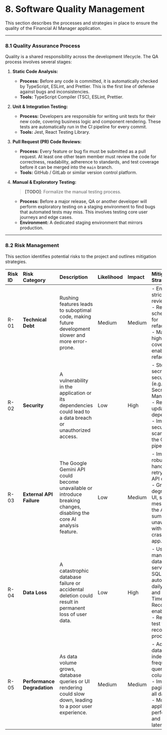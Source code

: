 # 8. Software Quality Management

This section describes the processes and strategies in place to ensure the quality of the Financial AI Manager application.

---

### 8.1 Quality Assurance Process

Quality is a shared responsibility across the development lifecycle. The QA process involves several stages:

1.  **Static Code Analysis:**
    -   **Process:** Before any code is committed, it is automatically checked by TypeScript, ESLint, and Prettier. This is the first line of defense against bugs and inconsistencies.
    -   **Tools:** TypeScript Compiler (TSC), ESLint, Prettier.

2.  **Unit & Integration Testing:**
    -   **Process:** Developers are responsible for writing unit tests for their new code, covering business logic and component rendering. These tests are automatically run in the CI pipeline for every commit.
    -   **Tools:** Jest, React Testing Library.

3.  **Pull Request (PR) Code Reviews:**
    -   **Process:** Every feature or bug fix must be submitted as a pull request. At least one other team member must review the code for correctness, readability, adherence to standards, and test coverage before it can be merged into the `main` branch.
    -   **Tools:** GitHub / GitLab or similar version control platform.

4.  **Manual & Exploratory Testing:**
    > **[TODO]**: Formalize the manual testing process.
    -   **Process:** Before a major release, QA or another developer will perform exploratory testing on a staging environment to find bugs that automated tests may miss. This involves testing core user journeys and edge cases.
    -   **Environment:** A dedicated staging environment that mirrors production.

---

### 8.2 Risk Management

This section identifies potential risks to the project and outlines mitigation strategies.

| Risk ID | Risk Category          | Description                                                                                                                                     | Likelihood | Impact | Mitigation Strategy                                                                                                                                                                |
| :------ | :--------------------- | :---------------------------------------------------------------------------------------------------------------------------------------------- | :--------- | :----- | :--------------------------------------------------------------------------------------------------------------------------------------------------------------------------------- |
| R-01    | **Technical Debt**     | Rushing features leads to suboptimal code, making future development slower and more error-prone.                                               | Medium     | Medium | - Enforce strict code reviews. <br/> - Regularly schedule time for refactoring. <br/> - Maintain high test coverage to enable safe refactoring.                                          |
| R-02    | **Security**           | A vulnerability in the application or its dependencies could lead to a data breach or unauthorized access.                                      | Low        | High   | - Store all secrets in a secure vault (e.g., Google Secret Manager). <br/> - Regularly update dependencies. <br/> - Implement security scanning in the CI/CD pipeline.            |
| R-03    | **External API Failure** | The Google Gemini API could become unavailable or introduce breaking changes, disabling the core AI analysis feature.                         | Low        | Medium | - Implement robust error handling and retry logic for API calls. <br/> - Gracefully degrade the UI, showing a message that the AI summary is unavailable, without crashing the app. |
| R-04    | **Data Loss**          | A catastrophic database failure or accidental deletion could result in permanent loss of user data.                                               | Low        | High   | - Use a managed database service (Cloud SQL) with automated daily backups and Point-in-Time Recovery enabled. <br/> - Regularly test the recovery process.                       |
| R-05    | **Performance Degradation**| As data volume grows, database queries or UI rendering could slow down, leading to a poor user experience.                                  | Medium     | Medium | - Add database indexes for frequently queried columns. <br/> - Implement pagination on all data tables. <br/> - Monitor application performance and set up latency alerts.              |
